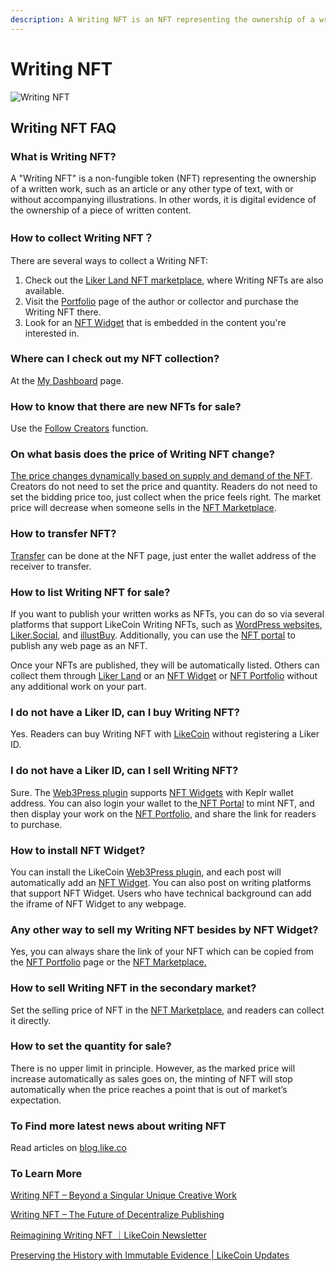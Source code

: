 ```yaml
---
description: A Writing NFT is an NFT representing the ownership of a written work
---
```


# Writing NFT

![Writing NFT](../../.gitbook/assets/likecoin\_ad115\_writingnft\_b-01.jpeg)

## Writing NFT FAQ

### What is Writing NFT?

A "Writing NFT" is a non-fungible token (NFT) representing the ownership of a written work, such as an article or any other type of text, with or without accompanying illustrations. In other words, it is digital evidence of the ownership of a piece of written content.

### How to collect Writing NFT？

There are several ways to collect a Writing NFT:

1. Check out the [Liker Land NFT marketplace](https://liker.land/zh-Hant/store/articles), where Writing NFTs are also available.
2. Visit the [Portfolio](collect-writing-nft/nft-portfolio.md) page of the author or collector and purchase the Writing NFT there.
3. Look for an [NFT Widget](collect-writing-nft/nft-widget.md) that is embedded in the content you're interested in.

### Where can I check out my NFT collection?

At the [My Dashboard](collect-writing-nft/dashboard.md) page.

### How to know that there are new NFTs for sale?

Use the [Follow Creators](collect-writing-nft/follow-creators.md) function.

### On what basis does the price of Writing NFT change?

[The price changes dynamically based on supply and demand of the NFT](collect-writing-nft/dynamic-pricing.md). Creators do not need to set the price and quantity. Readers do not need to set the bidding price too, just collect when the price feels right. The market price will decrease when someone sells in the [NFT Marketplace](collect-writing-nft/nft-marketplace.md).

### How to transfer NFT?

[Transfer](transfer-writing-nft/) can be done at the NFT page, just enter the wallet address of the receiver to transfer.

### How to list Writing NFT for sale?

If you want to publish your written works as NFTs, you can do so via several platforms that support LikeCoin Writing NFTs, such as [WordPress websites](../../user-guide/wordpress.md), [Liker.Social](https://liker.social/), and [illustBuy](https://illustbuy.com/). Additionally, you can use the [NFT portal](https://app.like.co/nft/url) to publish any web page as an NFT.&#x20;

Once your NFTs are published, they will be automatically listed. Others can collect them through [Liker Land](https://liker.land/?utm\_source=docs) or an [NFT Widget](collect-writing-nft/nft-widget.md) or [NFT Portfolio](collect-writing-nft/nft-portfolio.md) without any additional work on your part.

### I do not have a Liker ID, can I buy Writing NFT?

Yes. Readers can buy Writing NFT with [LikeCoin](https://like.co/) without registering a Liker ID.

### I do not have a Liker ID, can I sell Writing NFT?

Sure. The [Web3Press plugin](../../user-guide/wordpress.md) supports [NFT Widgets](collect-writing-nft/nft-widget.md) with Keplr wallet address. You can also login your wallet to the[ NFT Portal](../../developer/likenft/nft-portal/) to mint NFT, and then display your work on the [NFT Portfolio](collect-writing-nft/nft-portfolio.md), and share the link for readers to purchase.

### How to install NFT Widget?

You can install the LikeCoin [Web3Press plugin](../../user-guide/wordpress.md), and each post will automatically add an [NFT Widget](collect-writing-nft/nft-widget.md). You can also post on writing platforms that support NFT Widget. Users who have technical background can add the iframe of NFT Widget to any webpage.

### Any other way to sell my Writing NFT besides by NFT Widget?

Yes, you can always share the link of your NFT which can be copied from the [NFT Portfolio](collect-writing-nft/nft-portfolio.md) page or the [NFT Marketplace.](collect-writing-nft/nft-marketplace.md)

### How to sell Writing NFT in the secondary market?

Set the selling price of NFT in the [NFT Marketplace](collect-writing-nft/nft-marketplace.md), and readers can collect it directly.

### How to set the quantity for sale?

There is no upper limit in principle. However, as the marked price will increase automatically as sales goes on, the minting of NFT will stop automatically when the price reaches a point that is out of market’s expectation.

### To Find more latest news about writing NFT

Read articles on [blog.like.co](https://blog.like.co/en/tag/writingnft/)

### To Learn More

[Writing NFT – Beyond a Singular Unique Creative Work](https://blog.like.co/en/writing-nft-beyond-a-singular-unique-creative-work/)

[Writing NFT – The Future of Decentralize Publishing](https://blog.like.co/en/writing-nft-medium-for-textual-works-on-web3/)

[Reimagining Writing NFT ｜LikeCoin Newsletter](https://blog.like.co/en/a-new-imagination-of-writing-nft-%EF%BD%9Clikecoin-newsletter/)

[Preserving the History with Immutable Evidence | LikeCoin Updates](https://blog.like.co/en/preserving-the-history-with-immutable-evidence-likecoin-updates/)
